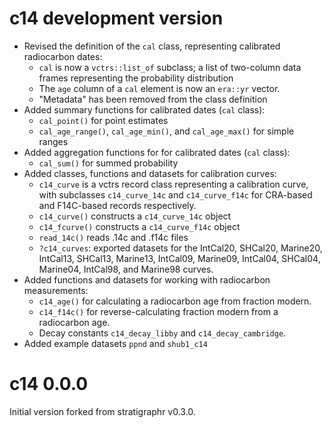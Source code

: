 # c14 development version

* Revised the definition of the `cal` class, representing calibrated radiocarbon dates:
  * `cal` is now a `vctrs::list_of` subclass; a list of two-column data frames representing the probability distribution
  * The `age` column of a `cal` element is now an `era::yr` vector.
  * "Metadata" has been removed from the class definition
* Added summary functions for calibrated dates (`cal` class):
  * `cal_point()` for point estimates
  * `cal_age_range()`, `cal_age_min()`, and `cal_age_max()` for simple ranges
* Added aggregation functions for for calibrated dates (`cal` class):
  * `cal_sum()` for summed probability
* Added classes, functions and datasets for calibration curves:
  * `c14_curve` is a vctrs record class representing a calibration curve, with
    subclasses `c14_curve_14c` and `c14_curve_f14c` for CRA-based and F14C-based
    records respectively.
  * `c14_curve()` constructs a `c14_curve_14c` object
  * `c14_fcurve()` constructs a `c14_curve_f14c` object
  * `read_14c()` reads .14c and .f14c files
  * `?c14_curves`: exported datasets for the IntCal20, SHCal20, Marine20,
    IntCal13, SHCal13, Marine13, IntCal09, Marine09, IntCal04, SHCal04, 
    Marine04, IntCal98, and Marine98 curves.
* Added functions and datasets for working with radiocarbon measurements:
  * `c14_age()` for calculating a radiocarbon age from fraction modern.
  * `c14_f14c()` for reverse-calculating fraction modern from a radiocarbon age.
  * Decay constants `c14_decay_libby` and `c14_decay_cambridge`.
* Added example datasets `ppnd` and `shub1_c14`

# c14 0.0.0

Initial version forked from stratigraphr v0.3.0.